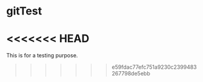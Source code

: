 # gitTest
<<<<<<< HEAD
=======
This is for a testing purpose.
>>>>>>> e59fdac77efc751a9230c2399483267798de5ebb
